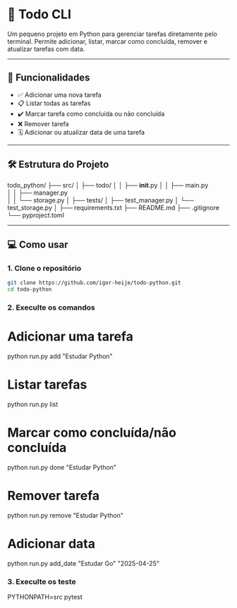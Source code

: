 # 📝 Todo CLI

Um pequeno projeto em Python para gerenciar tarefas diretamente pelo terminal. Permite adicionar, listar, marcar como concluída, remover e atualizar tarefas com data.

---

## 🚀 Funcionalidades

- ✅ Adicionar uma nova tarefa
- 📋 Listar todas as tarefas
- ✔️ Marcar tarefa como concluída ou não concluída
- ❌ Remover tarefa
- 🗓️ Adicionar ou atualizar data de uma tarefa

---

## 🛠️ Estrutura do Projeto

todo_python/
├── src/
│ ├── todo/
│ │ ├── **init**.py
│ │ ├── main.py  
│ │ ├── manager.py  
│ │ └── storage.py
│
├── tests/
│ ├── test_manager.py
│ └── test_storage.py
│
├── requirements.txt
├── README.md
├── .gitignore
└── pyproject.toml

---

## 💻 Como usar

### 1. Clone o repositório

```bash
git clone https://github.com/igor-heije/todo-python.git
cd todo-python
```

### 2. Execulte os comandos

# Adicionar uma tarefa

python run.py add "Estudar Python"

# Listar tarefas

python run.py list

# Marcar como concluída/não concluída

python run.py done "Estudar Python"

# Remover tarefa

python run.py remove "Estudar Python"

# Adicionar data

python run.py add_date "Estudar Go" "2025-04-25"

### 3. Execulte os teste

PYTHONPATH=src pytest
